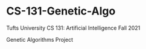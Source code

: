 # CS-131-Genetic-Algo

Tufts University CS 131: Artificial Intelligence Fall 2021

Genetic Algorithms Project
